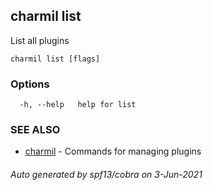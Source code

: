 ## charmil list

List all plugins

```
charmil list [flags]
```

### Options

```
  -h, --help   help for list
```

### SEE ALSO

* [charmil](charmil.md)	 - Commands for managing plugins

###### Auto generated by spf13/cobra on 3-Jun-2021
